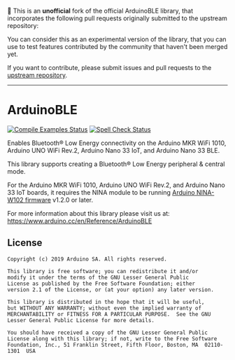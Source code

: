 👋 This is an **unofficial** fork of the official ArduinoBLE library, that incorporates the following pull requests originally submitted to the upstream repository:

<!-- pull requests -->

You can consider this as an experimental version of the library, that you can use to test features contributed by the community that haven't been merged yet.

If you want to contribute, please submit issues and pull requests to the [upstream repository](https://github.com/arduino-libraries/ArduinoBLE).

---

# ArduinoBLE

[![Compile Examples Status](https://github.com/rduino-libraries/rduinoBLE/workflows/Compile%20Examples/badge.svg)](https://github.com/arduino-libraries/ArduinoBLE/actions?workflow=Compile+Examples) [![Spell Check Status](https://github.com/arduino-libraries/ArduinoBLE/workflows/Spell%20Check/badge.svg)](https://github.com/arduino-libraries/ArduinoBLE/actions?workflow=Spell+Check)

Enables Bluetooth® Low Energy connectivity on the Arduino MKR WiFi 1010, Arduino UNO WiFi Rev.2, Arduino Nano 33 IoT, and Arduino Nano 33 BLE.

This library supports creating a Bluetooth® Low Energy peripheral & central mode.

For the Arduino MKR WiFi 1010, Arduino UNO WiFi Rev.2, and Arduino Nano 33 IoT boards, it requires the NINA module to be running [Arduino NINA-W102 firmware](https://github.com/arduino/nina-fw) v1.2.0 or later.


For more information about this library please visit us at:
https://www.arduino.cc/en/Reference/ArduinoBLE

## License

```
Copyright (c) 2019 Arduino SA. All rights reserved.

This library is free software; you can redistribute it and/or
modify it under the terms of the GNU Lesser General Public
License as published by the Free Software Foundation; either
version 2.1 of the License, or (at your option) any later version.

This library is distributed in the hope that it will be useful,
but WITHOUT ANY WARRANTY; without even the implied warranty of
MERCHANTABILITY or FITNESS FOR A PARTICULAR PURPOSE.  See the GNU
Lesser General Public License for more details.

You should have received a copy of the GNU Lesser General Public
License along with this library; if not, write to the Free Software
Foundation, Inc., 51 Franklin Street, Fifth Floor, Boston, MA  02110-1301  USA
```
